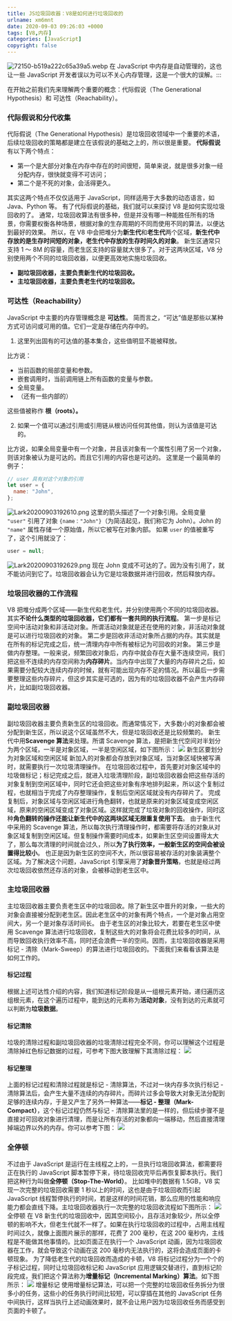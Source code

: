 ```yaml
---
title: JS垃圾回收器：V8是如何进行垃圾回收的
urlname: xm6mnt
date: 2020-09-03 09:26:03 +0000
tags: [V8,内存]
categories: [JavaScript]
copyright: false
---
```


![72150-b519a222c65a39a5.webp](https:/jianjun-1251280787.file.myqcloud.com/post/1599128080850-46b8cf11-50c5-4416-a179-3d7dc807b673.webp)
在 JavaScript 中内存是自动管理的，这也让一些 JavaScript 开发者误以为可以不关心内存管理，这是一个很大的误解。:::

在开始之前我们先来理解两个重要的概念：代际假说（The Generational Hypothesis）和 可达性（Reachability）。

### 代际假说和分代收集

代际假说（The Generational Hypothesis）是垃圾回收领域中一个重要的术语，后续垃圾回收的策略都是建立在该假说的基础之上的，所以很是重要。
**代际假说**有以下两个特点：

- 第一个是大部分对象在内存中存在的时间很短，简单来说，就是很多对象一经分配内存，很快就变得不可访问；
- 第二个是不死的对象，会活得更久。

其实这两个特点不仅仅适用于 JavaScript，同样适用于大多数的动态语言，如 Java、Python 等。
有了代际假说的基础，我们就可以来探讨 V8 是如何实现垃圾回收的了。
通常，垃圾回收算法有很多种，但是并没有哪一种能胜任所有的场景，你需要权衡各种场景，根据对象的生存周期的不同而使用不同的算法，以便达到最好的效果。
所以，在 V8 中会把堆分为**新生代**和**老生代**两个区域，**新生代中存放的是生存时间短的对象，老生代中存放的生存时间久的对象**。
新生区通常只支持 1 ～ 8M 的容量，而老生区支持的容量就大很多了。对于这两块区域，V8 分别使用两个不同的垃圾回收器，以便更高效地实施垃圾回收。

- **副垃圾回收器，主要负责新生代的垃圾回收。**
- **主垃圾回收器，主要负责老生代的垃圾回收。**

### 可达性（Reachability）

JavaScript 中主要的内存管理概念是 **可达性**。
简而言之，“可达”值是那些以某种方式可访问或可用的值。它们一定是存储在内存中的。

1. 这里列出固有的可达值的基本集合，这些值明显不能被释放。

比方说：

- 当前函数的局部变量和参数。
- 嵌套调用时，当前调用链上所有函数的变量与参数。
- 全局变量。
- （还有一些内部的）

这些值被称作 **根（roots）。**

2. 如果一个值可以通过引用或引用链从根访问任何其他值，则认为该值是可达的。

比方说，如果全局变量中有一个对象，并且该对象有一个属性引用了另一个对象，则该对象被认为是可达的。而且它引用的内容也是可达的。
这里是一个最简单的例子：

```javascript
// user 具有对这个对象的引用
let user = {
  name: "John",
};
```

![Lark20200903192610.png](https:/jianjun-1251280787.file.myqcloud.com/post/1599132407374-3cbde102-cac0-4d44-b286-e5e953879d46.png)
这里的箭头描述了一个对象引用。全局变量 `"user"` 引用了对象 `{name："John"}`（为简洁起见，我们称它为 John）。John 的 `"name"` 属性存储一个原始值，所以它被写在对象内部。
如果 `user` 的值被重写了，这个引用就没了：

```javascript
user = null;
```

![Lark20200903192629.png](https:/jianjun-1251280787.file.myqcloud.com/post/1599132452335-3a6c7b7b-29ff-49e5-9bbe-475d82710b3d.png)
现在 John 变成不可达的了。因为没有引用了，就不能访问到它了。垃圾回收器会认为它是垃圾数据并进行回收，然后释放内存。

### 垃圾回收器的工作流程

V8 把堆分成两个区域——新生代和老生代，并分别使用两个不同的垃圾回收器。其实**不论什么类型的垃圾回收器，它们都有一套共同的执行流程**。
第一步是标记空间中活动对象和非活动对象。所谓活动对象就是还在使用的对象，非活动对象就是可以进行垃圾回收的对象。
第二步是回收非活动对象所占据的内存。其实就是在所有的标记完成之后，统一清理内存中所有被标记为可回收的对象。
第三步是做内存整理。一般来说，频繁回收对象后，内存中就会存在大量不连续空间，我们把这些不连续的内存空间称为**内存碎片**。当内存中出现了大量的内存碎片之后，如果需要分配较大连续内存的时候，就有可能出现内存不足的情况。所以最后一步需要整理这些内存碎片，但这步其实是可选的，因为有的垃圾回收器不会产生内存碎片，比如副垃圾回收器。

### 副垃圾回收器

副垃圾回收器主要负责新生区的垃圾回收。而通常情况下，大多数小的对象都会被分配到新生区，所以说这个区域虽然不大，但是垃圾回收还是比较频繁的。
新生代中用**Scavenge 算法**来处理。所谓 Scavenge 算法，是把新生代空间对半划分为两个区域，一半是对象区域，一半是空闲区域，如下图所示：
![](https:/jianjun-1251280787.file.myqcloud.com/post/1599131576581-ad4b0786-368a-4d7e-8bed-8fd04a919e43.png)
新生区要划分为对象区域和空闲区域
新加入的对象都会存放到对象区域，当对象区域快被写满时，就需要执行一次垃圾清理操作。
在垃圾回收过程中，首先要对对象区域中的垃圾做标记；标记完成之后，就进入垃圾清理阶段，副垃圾回收器会把这些存活的对象复制到空闲区域中，同时它还会把这些对象有序地排列起来，所以这个复制过程，也就相当于完成了内存整理操作，复制后空闲区域就没有内存碎片了。
完成复制后，对象区域与空闲区域进行角色翻转，也就是原来的对象区域变成空闲区域，原来的空闲区域变成了对象区域。这样就完成了垃圾对象的回收操作，同时这种**角色翻转的操作还能让新生代中的这两块区域无限重复使用下去**。
由于新生代中采用的 Scavenge 算法，所以每次执行清理操作时，都需要将存活的对象从对象区域复制到空闲区域。但复制操作需要时间成本，如果新生区空间设置得太大了，那么每次清理的时间就会过久，所以**为了执行效率，一般新生区的空间会被设置得比较小**。
也正是因为新生区的空间不大，所以很容易被存活的对象装满整个区域。为了解决这个问题，JavaScript 引擎采用了**对象晋升策略**，也就是经过两次垃圾回收依然还存活的对象，会被移动到老生区中。

### 主垃圾回收器

主垃圾回收器主要负责老生区中的垃圾回收。除了新生区中晋升的对象，一些大的对象会直接被分配到老生区。因此老生区中的对象有两个特点，一个是对象占用空间大，另一个是对象存活时间长。
由于老生区的对象比较大，若要在老生区中使用 Scavenge 算法进行垃圾回收，复制这些大的对象将会花费比较多的时间，从而导致回收执行效率不高，同时还会浪费一半的空间。因而，主垃圾回收器是采用标记 - 清除（Mark-Sweep）的算法进行垃圾回收的。下面我们来看看该算法是如何工作的。

#### 标记过程

根据上述可达性介绍的内容，我们知道标记阶段是从一组根元素开始，递归遍历这组根元素，在这个遍历过程中，能到达的元素称为**活动对象**，没有到达的元素就可以判断为**垃圾数据**。

#### 标记清除

垃圾的清除过程和副垃圾回收器的垃圾清除过程完全不同，你可以理解这个过程是清除掉红色标记数据的过程，可参考下图大致理解下其清除过程：
![](https:/jianjun-1251280787.file.myqcloud.com/post/1599133594950-ef52d2c1-7270-4b63-a572-9b77397a337f.png)

#### 标记整理

上面的标记过程和清除过程就是标记 - 清除算法，不过对一块内存多次执行标记 - 清除算法后，会产生大量不连续的内存碎片。而碎片过多会导致大对象无法分配到足够的连续内存，于是又产生了另外一种算法——**标记 - 整理（Mark-Compact）**，这个标记过程仍然与标记 - 清除算法里的是一样的，但后续步骤不是直接对可回收对象进行清理，而是让所有存活的对象都向一端移动，然后直接清理掉端边界以外的内存。你可以参考下图：
![](https:/jianjun-1251280787.file.myqcloud.com/post/1599133653319-73bded8d-3c8d-46e8-b575-43f80c30d965.png)

####

### 全停顿

不过由于 JavaScript 是运行在主线程之上的，一旦执行垃圾回收算法，都需要将正在执行的 JavaScript 脚本暂停下来，待垃圾回收完毕后再恢复脚本执行。我们把这种行为叫做**全停顿（Stop-The-World）**。
比如堆中的数据有 1.5GB，V8 实现一次完整的垃圾回收需要 1 秒以上的时间，这也是由于垃圾回收而引起 JavaScript 线程暂停执行的时间，若是这样的时间花销，那么应用的性能和响应能力都会直线下降。主垃圾回收器执行一次完整的垃圾回收流程如下图所示：
![](https:/jianjun-1251280787.file.myqcloud.com/post/1599133690241-4e58217a-4cd6-48c6-a82d-33b16a667f35.png)
全停顿
在 V8 新生代的垃圾回收中，因其空间较小，且存活对象较少，所以全停顿的影响不大，但老生代就不一样了。如果在执行垃圾回收的过程中，占用主线程时间过久，就像上面图片展示的那样，花费了 200 毫秒，在这 200 毫秒内，主线程是不能做其他事情的。比如页面正在执行一个 JavaScript 动画，因为垃圾回收器在工作，就会导致这个动画在这 200 毫秒内无法执行的，这将会造成页面的卡顿现象。
为了降低老生代的垃圾回收而造成的卡顿，V8 将标记过程分为一个个的子标记过程，同时让垃圾回收标记和 JavaScript 应用逻辑交替进行，直到标记阶段完成，我们把这个算法称为**增量标记（Incremental Marking）算法**。如下图所示：
![](https:/jianjun-1251280787.file.myqcloud.com/post/1599133690297-234522b7-aa6d-4524-aa1c-58c5236c1711.png)
增量标记
使用增量标记算法，可以把一个完整的垃圾回收任务拆分为很多小的任务，这些小的任务执行时间比较短，可以穿插在其他的 JavaScript 任务中间执行，这样当执行上述动画效果时，就不会让用户因为垃圾回收任务而感受到页面的卡顿了。
